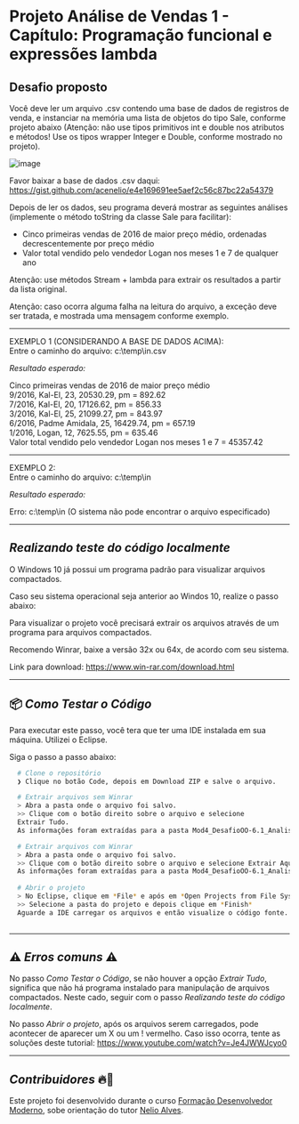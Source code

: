 # Projeto Análise de Vendas 1 - Capítulo: Programação funcional e expressões lambda
## Desafio proposto
Você deve ler um arquivo .csv contendo uma base de dados de registros de venda, e instanciar na memória uma lista de objetos do tipo Sale,
conforme projeto abaixo (Atenção: não use tipos primitivos int e double nos atributos e métodos! Use os tipos wrapper Integer e Double,
conforme mostrado no projeto).

![image](https://user-images.githubusercontent.com/88738577/210095673-379f3fa5-0e86-4431-ac7d-e2e636511c11.png)

Favor baixar a base de dados .csv daqui: https://gist.github.com/acenelio/e4e169691ee5aef2c56c87bc22a54379

Depois de ler os dados, seu programa deverá mostrar as seguintes análises (implemente o método toString da classe Sale para facilitar):
* Cinco primeiras vendas de 2016 de maior preço médio, ordenadas decrescentemente por preço médio
* Valor total vendido pelo vendedor Logan nos meses 1 e 7 de qualquer ano

Atenção: use métodos Stream + lambda para extrair os resultados a partir da lista original.

Atenção: caso ocorra alguma falha na leitura do arquivo, a exceção deve ser tratada, e mostrada uma mensagem conforme exemplo.

---
EXEMPLO 1 (CONSIDERANDO A BASE DE DADOS ACIMA): <br>
Entre o caminho do arquivo: c:\temp\in.csv

*Resultado esperado:*

Cinco primeiras vendas de 2016 de maior preço médio <br>
9/2016, Kal-El, 23, 20530.29, pm = 892.62 <br>
7/2016, Kal-El, 20, 17126.62, pm = 856.33 <br>
3/2016, Kal-El, 25, 21099.27, pm = 843.97 <br>
6/2016, Padme Amidala, 25, 16429.74, pm = 657.19 <br>
1/2016, Logan, 12, 7625.55, pm = 635.46 <br>
Valor total vendido pelo vendedor Logan nos meses 1 e 7 = 45357.42 <br>

---
EXEMPLO 2: <br>
Entre o caminho do arquivo: c:\temp\in <br>

*Resultado esperado:* 

Erro: c:\temp\in (O sistema não pode encontrar o arquivo especificado)

---
## *Realizando teste do código localmente* 
O Windows 10 já possui um programa padrão para visualizar arquivos compactados.

Caso seu sistema operacional seja anterior ao Windos 10, realize o passo abaixo:

Para visualizar o projeto você precisará extrair os arquivos através de um programa para arquivos compactados.

Recomendo Winrar, baixe a versão 32x ou 64x, de acordo com seu sistema.

Link para download:
https://www.win-rar.com/download.html

---
## 📦️ *Como Testar o Código*
Para executar este passo, você tera que ter uma IDE instalada em sua máquina. Utilizei o Eclipse.


Siga o passo a passo abaixo:
```bash
  # Clone o repositório
  ❯ Clique no botão Code, depois em Download ZIP e salve o arquivo.

  # Extrair arquivos sem Winrar
  > Abra a pasta onde o arquivo foi salvo.
  >> Clique com o botão direito sobre o arquivo e selecione
  Extrair Tudo.
  As informações foram extraídas para a pasta Mod4_DesafioOO-6.1_AnaliseDeVendas-main.

  # Extrair arquivos com Winrar
  > Abra a pasta onde o arquivo foi salvo.
  >> Clique com o botão direito sobre o arquivo e selecione Extrair Aqui (Extract Here).
  As informações foram extraídas para a pasta Mod4_DesafioOO-6.1_AnaliseDeVendas-main.
  
  # Abrir o projeto
  > No Eclipse, clique em *File* e após em *Open Projects from File System...*
  >> Selecione a pasta do projeto e depois clique em *Finish*
  Aguarde a IDE carregar os arquivos e então visualize o código fonte.
  
```

---
## ⚠️ *Erros comuns* ⚠️

No passo *Como Testar o Código*, se não houver a opção *Extrair Tudo*, significa que não há programa instalado para manipulação de arquivos compactados.
Neste cado, seguir com o passo *Realizando teste do código localmente*.

No passo *Abrir o projeto*, após os arquivos serem carregados, pode acontecer de aparecer um X ou um ! vermelho. Caso isso ocorra, tente as soluções deste
tutorial: https://www.youtube.com/watch?v=Je4JWWJcyo0

---
## *Contribuidores* 🔥👊
Este projeto foi desenvolvido durante o curso [Formação Desenvolvedor Moderno](https://devsuperior.com.br/formacao-desenvolvedor-moderno),
sobe orientação do tutor [Nelio Alves](https://www.linkedin.com/in/nelio-alves/?originalSubdomain=br).



